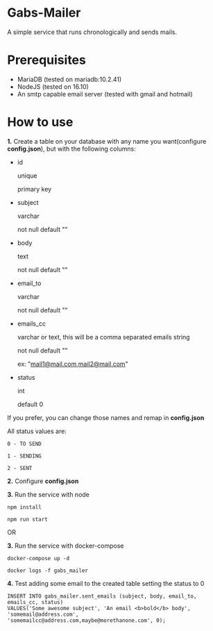 # Gabs-Mailer
A simple service that runs chronologically and sends mails.

# Prerequisites 
- MariaDB (tested on mariadb:10.2.41)
- NodeJS (tested on 16.10)
- An smtp capable email server (tested with gmail and hotmail)

# How to use
**1.** Create a table on your database with any name you want(configure **config.json**), but with the following columns: 
- id

    unique
    
    primary key

- subject

    varchar
    
    not null default ""

- body

    text
    
    not null default ""

- email_to

    varchar
    
    not null default ""

- emails_cc

    varchar or text, this will be a comma separated emails string
    
    not null default ""
    
    ex: "mail1@mail.com,mail2@mail.com"

- status

    int
    
    default 0

If you prefer, you can change those names and remap in **config.json**

All status values are:

    0 - TO SEND
    
    1 - SENDING
    
    2 - SENT

**2.** Configure **config.json**

**3.** Run the service with node

    npm install

    npm run start
    
OR 

**3.** Run the service with docker-compose

    docker-compose up -d

    docker logs -f gabs_mailer

**4.** Test adding some email to the created table setting the status to 0

    INSERT INTO gabs_mailer.sent_emails (subject, body, email_to, emails_cc, status) 
    VALUES('Some awesome subject', 'An email <b>bold</b> body', 'somemail@address.com', 'somemailcc@address.com,maybe@morethanone.com', 0);
